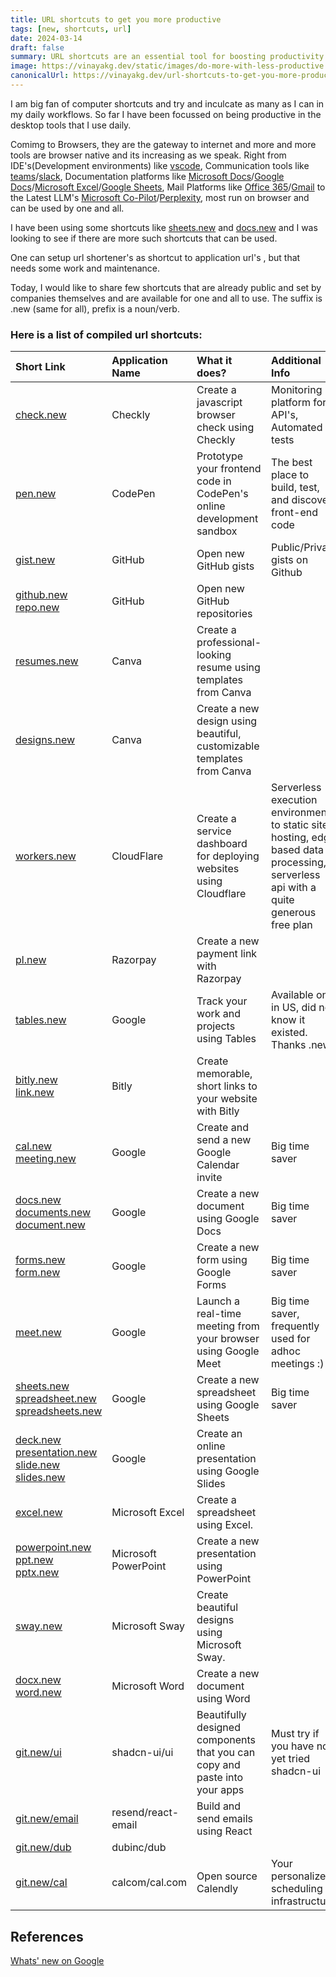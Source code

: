 ```yaml
---
title: URL shortcuts to get you more productive
tags: [new, shortcuts, url]
date: 2024-03-14
draft: false
summary: URL shortcuts are an essential tool for boosting productivity in the digital age. By simplifying the process of navigating the web, URL shortcuts help users focus on their tasks without the distraction of searching for links, leading to a more organized and efficient online experience.
image: https://vinayakg.dev/static/images/do-more-with-less-productive.jpg
canonicalUrl: https://vinayakg.dev/url-shortcuts-to-get-you-more-productive
---
```


I am big fan of computer shortcuts and try and inculcate as many as I can in my daily workflows. So far I have been focussed on being productive in the desktop tools that I use daily.

Comimg to Browsers, they are the gateway to internet and more and more tools are browser native and its increasing as we speak. Right from IDE's(Development environments) like [vscode](https://github.dev), Communication tools like [teams](https://teams.microsoft.com)/[slack](https://slack.com), Documentation platforms like [Microsoft Docs](https://www.microsoft.com/en-us/microsoft-365/word)/[Google Docs](https://docs.google.com)/[Microsoft Excel](https://www.microsoft.com/en-us/microsoft-365/excel)/[Google Sheets](https://sheets.google.com), Mail Platforms like [Office 365](https://outlook.office.com/)/[Gmail](https://gmail.com) to the Latest LLM's [Microsoft Co-Pilot](https://copilot.microsoft.com/)/[Perplexity](https://www.perplexity.ai/), most run on browser and can be used by one and all.

I have been using some shortcuts like [sheets.new](https://sheets.new) and [docs.new](https://docs.new) and I was looking to see if there are more such shortcuts that can be used.

One can setup url shortener's as shortcut to application url's , but that needs some work and maintenance.

Today, I would like to share few shortcuts that are already public and set by companies themselves and are available for one and all to use. The suffix is .new (same for all), prefix is a noun/verb.

### Here is a list of compiled url shortcuts:

| Short Link                                                                                                                                            | Application Name     | What it does?                                                              | Additional Info                                                                                                                     |
| :---------------------------------------------------------------------------------------------------------------------------------------------------- | :------------------- | :------------------------------------------------------------------------- | :---------------------------------------------------------------------------------------------------------------------------------- |
| [check.new](https://check.new)                                                                                                                        | Checkly              | Create a javascript browser check using Checkly                            | Monitoring platform for API's, Automated UI tests                                                                                   |
| [pen.new](https://pen.new)                                                                                                                            | CodePen              | Prototype your frontend code in CodePen's online development sandbox       | The best place to build, test, and discover front-end code                                                                          |
| [gist.new](https://gist.new)                                                                                                                          | GitHub               | Open new GitHub gists                                                      | Public/Private gists on Github                                                                                                      |
| [github.new](https://github.new)<br/>[repo.new](https://repo.new)                                                                                     | GitHub               | Open new GitHub repositories                                               |                                                                                                                                     |
| [resumes.new](https://resumes.new)                                                                                                                    | Canva                | Create a professional-looking resume using templates from Canva            |                                                                                                                                     |
| [designs.new](https://designs.new)                                                                                                                    | Canva                | Create a new design using beautiful, customizable templates from Canva     |                                                                                                                                     |
| [workers.new](https://workers.new)                                                                                                                    | CloudFlare           | Create a service dashboard for deploying websites using Cloudflare         | Serverless execution environment to static site hosting, edge based data processing, serverless api with a quite generous free plan |
| [pl.new](https://pl.new)                                                                                                                              | Razorpay             | Create a new payment link with Razorpay                                    |                                                                                                                                     |
| [tables.new](https://tables.new)                                                                                                                      | Google               | Track your work and projects using Tables                                  | Available only in US, did not know it existed. Thanks .new                                                                          |
| [bitly.new](https://bitly.new)<br/>[link.new](https://link.new)                                                                                       | Bitly                | Create memorable, short links to your website with Bitly                   |                                                                                                                                     |
| [cal.new](https://cal.new)<br/>[meeting.new](https://meeting.new)                                                                                     | Google               | Create and send a new Google Calendar invite                               | Big time saver                                                                                                                      |
| [docs.new](https://docs.new)<br/>[documents.new](https://documents.new)<br/>[document.new](https://document.new)                                      | Google               | Create a new document using Google Docs                                    | Big time saver                                                                                                                      |
| [forms.new](https://forms.new)<br/>[form.new](https://form.new)                                                                                       | Google               | Create a new form using Google Forms                                       | Big time saver                                                                                                                      |
| [meet.new](https://meet.new)                                                                                                                          | Google               | Launch a real-time meeting from your browser using Google Meet             | Big time saver, frequently used for adhoc meetings :)                                                                               |
| [sheets.new](https://sheets.new)<br/>[spreadsheet.new](https://spreadsheet.new)<br/>[spreadsheets.new](https://spreadsheets.new)                      | Google               | Create a new spreadsheet using Google Sheets                               | Big time saver                                                                                                                      |
| [deck.new](https://deck.new)<br/>[presentation.new](https://presentation.new)<br/>[slide.new](https://slide.new)<br/>[slides.new](https://slides.new) | Google               | Create an online presentation using Google Slides                          |                                                                                                                                     |
| [excel.new](https://excel.new)                                                                                                                        | Microsoft Excel      | Create a spreadsheet using Excel.                                          |                                                                                                                                     |
| [powerpoint.new](https://powerpoint.new)<br/>[ppt.new](https://ppt.new)<br/>[pptx.new](https://pptx.new)                                              | Microsoft PowerPoint | Create a new presentation using PowerPoint                                 |                                                                                                                                     |
| [sway.new](https://sway.new)                                                                                                                          | Microsoft Sway       | Create beautiful designs using Microsoft Sway.                             |                                                                                                                                     |
| [docx.new](https://docx.new)<br/>[word.new](https://word.new)                                                                                         | Microsoft Word       | Create a new document using Word                                           |                                                                                                                                     |
| [git.new/ui](https://git.new/ui)                                                                                                                      | shadcn-ui/ui         | Beautifully designed components that you can copy and paste into your apps | Must try if you have not yet tried shadcn-ui                                                                                        |
| [git.new/email](https://git.new/email)                                                                                                                | resend/react-email   | Build and send emails using React                                          |                                                                                                                                     |
| [git.new/dub](https://git.new/dub)                                                                                                                    | dubinc/dub           |                                                                            |                                                                                                                                     |
| [git.new/cal](https://git.new/cal)                                                                                                                    | calcom/cal.com       | Open source Calendly                                                       | Your personalized scheduling infrastructure                                                                                         |

## References

[Whats' new on Google](https://whats.new/shortcuts#developer-tools)
